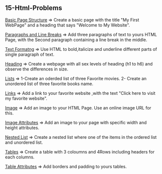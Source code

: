 ## 15-Html-Problems

[Basic Page Structure](././1.Basic-Page) => Create a basic page with the title "My First WebPage" and a heading that says "Welcome to My Website".

[Paragraphs and Line Breaks](././2.Para-line-Break) =>  Add three paragraphs of text to yours HTML Page, with the Second paragraph containing a line break in the middle. 


[Text Formatng](././3.Text-Form) =>  Use HTML to bold,italicize and underline different parts of single paragraph of text. 

[Heading](././4.Heading) =>  Create a webpage with all sex levels of heading (h1 to h6) and observe the differences in size. 

[Lists](././5.Lists) => 1-Create an oderded list of three Favorite movies.
2- Create an unordered list of three favorite books name.


[Links](././6.Links) => Add a link to your favorite website ,with the text "Click here to visit my favorite website".

[Image](././7.Image) => Add an image to your HTML Page. Use an online image URL for this.


[Image Attributes](././8.Image-Attributes) => Add an image to your page with specific width and height attributes. 


[Nested List](././9.Nested-Lists) => Create a nested list where one of the items in the ordered list and unordered list.


[Tables](././10.Tables) => Create a table with 3 coloumns and 4Rows including headers for each columns.


[Table Attributes](././11.Table-Attribute) => Add borders and padding to yours tables.
